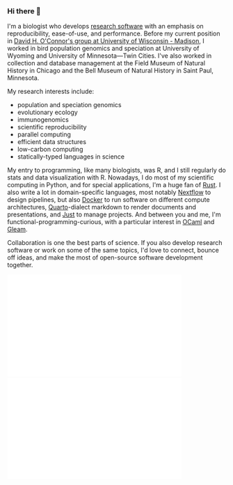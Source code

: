### Hi there 👋

I'm a biologist who develops [research software](https://us-rse.org/about/what-is-an-rse/) with an emphasis on reproducibility, ease-of-use, and performance. Before my current position in [David H. O'Connor's group at University of Wisconsin - Madison](https://dho.pathology.wisc.edu/), I worked in bird population genomics and speciation at University of Wyoming and University of Minnesota—Twin Cities. I've also worked in collection and database management at the Field Museum of Natural History in Chicago and the Bell Museum of Natural History in Saint Paul, Minnesota.

My research interests include:
 - population and speciation genomics
 - evolutionary ecology
 - immunogenomics
 - scientific reproducibility
 - parallel computing
 - efficient data structures
 - low-carbon computing
 - statically-typed languages in science

My entry to programming, like many biologists, was R, and I still regularly do stats and data visualization with R. Nowadays, I do most of my scientific computing in Python, and for special applications, I'm a huge fan of [Rust](https://www.rust-lang.org/). I also write a lot in domain-specific languages, most notably [Nextflow](https://www.nextflow.io/) to design pipelines, but also [Docker](https://www.docker.com/) to run software on different compute architectures, [Quarto](https://quarto.org/)-dialect markdown to render documents and presentations, and [Just](https://just.systems/) to manage projects. And between you and me, I'm functional-programming-curious, with a particular interest in [OCaml](https://ocaml.org/) and [Gleam](https://gleam.run/).

Collaboration is one the best parts of science. If you also develop research software or work on some of the same topics, I'd love to connect, bounce off ideas, and make the most of open-source software development together.

<img src = "https://github.com/nrminor/nrminor-stats/blob/master/generated/overview.svg" width=400></img> <img src = "https://github.com/nrminor/nrminor-stats/blob/master/generated/languages.svg" width=400>

<!--
**nrminor/nrminor** is a ✨ _special_ ✨ repository because its `README.md` (this file) appears on your GitHub profile.

Here are some ideas to get you started:

- 🔭 I’m currently working on ...
- 🌱 I’m currently learning ...
- 👯 I’m looking to collaborate on ...
- 🤔 I’m looking for help with ...
- 💬 Ask me about ...
- 📫 How to reach me: ...
- 😄 Pronouns: ...
- ⚡ Fun fact: ...
-->
